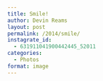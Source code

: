 ```yaml
---
title: Smile!
author: Devin Reams
layout: post
permalink: /2014/smile/
instagrate_id:
  - 631911041900442445_52011
categories:
  - Photos
format: image
---
```

<!-- This post is created by Instagrate to WordPress, a WordPress Plugin by polevaultweb.com - http://www.polevaultweb.com/plugins/instagrate-to-wordpress/ -->